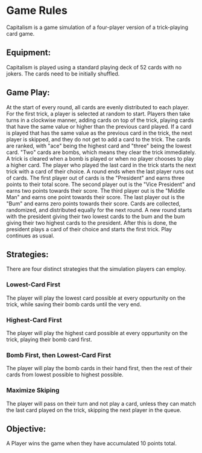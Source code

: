 # Game Rules
Capitalism is a game simulation of a four-player version of a trick-playing card game.

## Equipment:
Capitalism is played using a standard playing deck of 52 cards with no jokers. The cards need to be initially shuffled.

## Game Play:
At the start of every round, all cards are evenly distributed to each player. For the first trick, a player is selected at random to start. Players then take turns in a clockwise manner, adding cards on top of the trick, playing cards that have the same value or higher than the previous card played. If a card is played that has the same value as the previous card in the trick, the next player is skipped, and they do not get to add a card to the trick. The cards are ranked, with "ace" being the highest card and "three" being the lowest card. "Two" cards are bombs, which means they clear the trick immediately. A trick is cleared when a bomb is played or when no player chooses to play a higher card. The player who played the last card in the trick starts the next trick with a card of their choice. A round ends when the last player runs out of cards. The first player out of cards is the "President" and earns three points to their total score. The second player out is the "Vice President" and earns two points towards their score. The third player out is the "Middle Man" and earns one point towards their score. The last player out is the "Bum" and earns zero points towards their score. Cards are collected, randomized, and distributed equally for the next round. A new round starts with the president giving their two lowest cards to the bum and the bum giving their two highest cards to the president. After this is done, the president plays a card of their choice and starts the first trick. Play continues as usual.

## Strategies:
There are four distinct strategies that the simulation players can employ. 

### Lowest-Card First 
The player will play the lowest card possible at every oppurtunity on the trick, while saving their bomb cards until the very end. 

### Highest-Card First 
The player will play the highest card possible at every oppurtunity on the trick, playing their bomb card first. 

### Bomb First, then Lowest-Card First 
The player will play the bomb cards in their hand first, then the rest of their cards from lowest possible to highest possible.  

### Maximize Skiping 
The player will pass on their turn and not play a card, unless they can match the last card played on the trick, skipping the next player in the queue.


## Objective:

A Player wins the game when they have accumulated 10 points total.